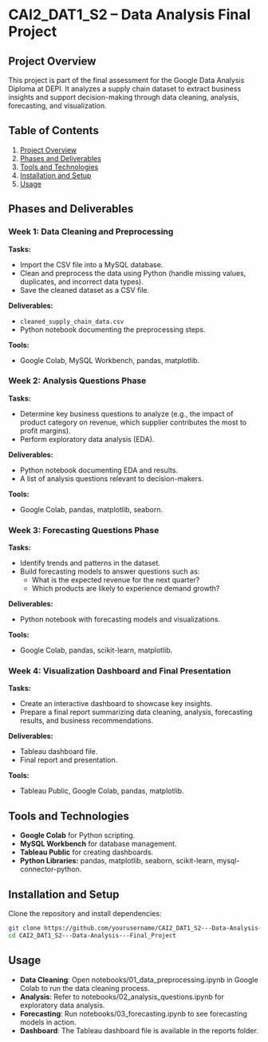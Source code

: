 # CAI2_DAT1_S2 – Data Analysis Final Project

## Project Overview
This project is part of the final assessment for the Google Data Analysis Diploma at DEPI. It analyzes a supply chain dataset to extract business insights and support decision-making through data cleaning, analysis, forecasting, and visualization.

## Table of Contents
1. [Project Overview](#project-overview)
2. [Phases and Deliverables](#phases-and-deliverables)
3. [Tools and Technologies](#tools-and-technologies)
4. [Installation and Setup](#installation-and-setup)
5. [Usage](#usage)

## Phases and Deliverables

### Week 1: Data Cleaning and Preprocessing
**Tasks:**
- Import the CSV file into a MySQL database.
- Clean and preprocess the data using Python (handle missing values, duplicates, and incorrect data types).
- Save the cleaned dataset as a CSV file.

**Deliverables:**
- `cleaned_supply_chain_data.csv`
- Python notebook documenting the preprocessing steps.

**Tools:**
- Google Colab, MySQL Workbench, pandas, matplotlib.

### Week 2: Analysis Questions Phase
**Tasks:**
- Determine key business questions to analyze (e.g., the impact of product category on revenue, which supplier contributes the most to profit margins).
- Perform exploratory data analysis (EDA).

**Deliverables:**
- Python notebook documenting EDA and results.
- A list of analysis questions relevant to decision-makers.

**Tools:**
- Google Colab, pandas, matplotlib, seaborn.

### Week 3: Forecasting Questions Phase
**Tasks:**
- Identify trends and patterns in the dataset.
- Build forecasting models to answer questions such as:
  - What is the expected revenue for the next quarter?
  - Which products are likely to experience demand growth?

**Deliverables:**
- Python notebook with forecasting models and visualizations.

**Tools:**
- Google Colab, pandas, scikit-learn, matplotlib.

### Week 4: Visualization Dashboard and Final Presentation
**Tasks:**
- Create an interactive dashboard to showcase key insights.
- Prepare a final report summarizing data cleaning, analysis, forecasting results, and business recommendations.

**Deliverables:**
- Tableau dashboard file.
- Final report and presentation.

**Tools:**
- Tableau Public, Google Colab, pandas, matplotlib.

## Tools and Technologies
- **Google Colab** for Python scripting.
- **MySQL Workbench** for database management.
- **Tableau Public** for creating dashboards.
- **Python Libraries:** pandas, matplotlib, seaborn, scikit-learn, mysql-connector-python.

## Installation and Setup
Clone the repository and install dependencies:
```bash
git clone https://github.com/yourusername/CAI2_DAT1_S2---Data-Analysis---Final_Project.git
cd CAI2_DAT1_S2---Data-Analysis---Final_Project
```
## Usage
- **Data Cleaning**: Open notebooks/01_data_preprocessing.ipynb in Google Colab to run the data cleaning process.
- **Analysis**: Refer to notebooks/02_analysis_questions.ipynb for exploratory data analysis.
- **Forecasting**: Run notebooks/03_forecasting.ipynb to see forecasting models in action.
- **Dashboard**: The Tableau dashboard file is available in the reports folder.
